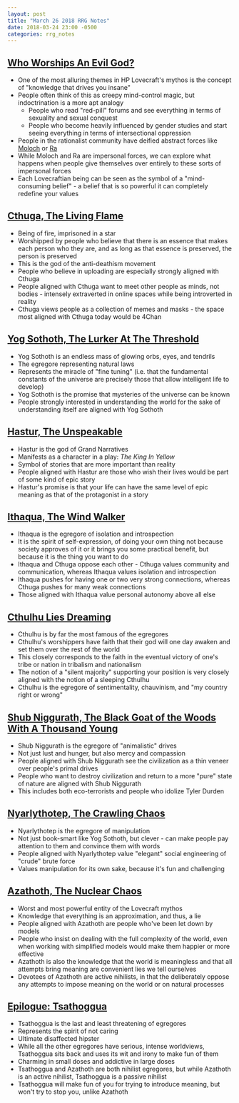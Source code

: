 ```yaml
---
layout: post
title: "March 26 2018 RRG Notes"
date: 2018-03-24 23:00 -0500
categories: rrg_notes
---
```


## [Who Worships An Evil God?](https://exploringegregores.wordpress.com/who-worships-an-evil-god-2/)
* One of the most alluring themes in HP Lovecraft's mythos is the concept of "knowledge that drives you insane"
* People often think of this as creepy mind-control magic, but indoctrination is a more apt analogy
    * People who read "red-pill" forums and see everything in terms of sexuality and sexual conquest
    * People who become heavily influenced by gender studies and start seeing everything in terms of intersectional oppression
* People in the rationalist community have deified abstract forces like [Moloch](http://slatestarcodex.com/2014/07/30/meditations-on-moloch/) or [Ra](https://srconstantin.wordpress.com/2016/10/20/ra/)
* While Moloch and Ra are impersonal forces, we can explore what happens when people give themselves over entirely to these sorts of impersonal forces 
* Each Lovecraftian being can be seen as the symbol of a "mind-consuming belief" - a belief that is so powerful it can completely redefine your values

## [Cthuga, The Living Flame](https://exploringegregores.wordpress.com/2017/07/20/cthugha-the-living-flame/)
* Being of fire, imprisoned in a star
* Worshipped by people who believe that there is an essence that makes each person who they are, and as long as that essence is preserved, the person is preserved
* This is the god of the anti-deathism movement
* People who believe in uploading are especially strongly aligned with Cthuga
* People aligned with Cthuga want to meet other people as minds, not bodies - intensely extraverted in online spaces while being introverted in reality
* Cthuga views people as a collection of memes and masks - the space most aligned with Cthuga today would be 4Chan

## [Yog Sothoth, The Lurker At The Threshold](https://exploringegregores.wordpress.com/2017/08/01/yog-sothoth-the-lurker-at-the-threshold/)
* Yog Sothoth is an endless mass of glowing orbs, eyes, and tendrils
* The egregore representing natural laws
* Represents the miracle of "fine tuning" (i.e. that the fundamental constants of the universe are precisely those that allow intelligent life to develop)
* Yog Sothoth is the promise that mysteries of the universe can be known
* People strongly interested in understanding the world for the sake of understanding itself are aligned with Yog Sothoth

## [Hastur, The Unspeakable](https://exploringegregores.wordpress.com/2017/08/02/hastur-the-unspeakable/)
* Hastur is the god of Grand Narratives
* Manifests as a character in a play: *The King In Yellow*
* Symbol of stories that are more important than reality
* People aligned with Hastur are those who wish their lives would be part of some kind of epic story
* Hastur's promise is that your life can have the same level of epic meaning as that of the protagonist in a story

## [Ithaqua, The Wind Walker](https://exploringegregores.wordpress.com/2017/08/03/ithaqua-the-wind-walker/)
* Ithaqua is the egregore of isolation and introspection
* It is the spirit of self-expression, of doing your own thing not because society approves of it or it brings you some practical benefit, but because it is the thing you want to do
* Ithaqua and Cthuga oppose each other - Cthuga values community and communication, whereas Ithaqua values isolation and introspection
* Ithaqua pushes for having one or two very strong connections, whereas Cthuga pushes for many weak connections
* Those aligned with Ithaqua value personal autonomy above all else

## [Cthulhu Lies Dreaming](https://exploringegregores.wordpress.com/2017/08/04/cthulhu-lies-dreaming/)
* Cthulhu is by far the most famous of the egregores
* Cthulhu's worshippers have faith that their god will one day awaken and set them over the rest of the world
* This closely corresponds to the faith in the eventual victory of one's tribe or nation in tribalism and nationalism
* The notion of a "silent majority" supporting your position is very closely aligned with the notion of a sleeping Cthulhu
* Cthulhu is the egregore of sentimentality, chauvinism, and "my country right or wrong"

## [Shub Niggurath, The Black Goat of the Woods With A Thousand Young](https://exploringegregores.wordpress.com/2017/08/07/shub-niggurath-the-black-goat-of-the-woods-with-a-thousand-young/)
* Shub Niggurath is the egregore of "animalistic" drives
* Not just lust and hunger, but also mercy and compassion
* People aligned with Shub Niggurath see the civilization as a thin veneer over people's primal drives
* People who want to destroy civilization and return to a more "pure" state of nature are aligned with Shub Niggurath
* This includes both eco-terrorists and people who idolize Tyler Durden

## [Nyarlythotep, The Crawling Chaos](https://exploringegregores.wordpress.com/2017/08/08/nyarlythotep-the-crawling-chaos/)
* Nyarlythotep is the egregore of manipulation
* Not just book-smart like Yog Sothoth, but clever - can make people pay attention to them and convince them with words
* People aligned with Nyarlythotep value "elegant" social engineering of "crude" brute force
* Values manipulation for its own sake, because it's fun and challenging

## [Azathoth, The Nuclear Chaos](https://exploringegregores.wordpress.com/2017/08/09/azathoth-the-nuclear-chaos/)
* Worst and most powerful entity of the Lovecraft mythos
* Knowledge that everything is an approximation, and thus, a lie
* People aligned with Azathoth are people who've been let down by models
* People who insist on dealing with the full complexity of the world, even when working with simplified models would make them happier or more effective
* Azathoth is also the knowledge that the world is meaningless and that all attempts bring meaning are convenient lies we tell ourselves
* Devotees of Azathoth are active nihilists, in that the deliberately oppose any attempts to impose meaning on the world or on natural processes

## [Epilogue: Tsathoggua](https://exploringegregores.wordpress.com/2017/08/10/epilogue-tsathoggua/)
* Tsathoggua is the last and least threatening of egregores
* Represents the spirit of not caring
* Ultimate disaffected hipster
* While all the other egregores have serious, intense worldviews, Tsathoggua sits back and uses its wit and irony to make fun of them
* Charming in small doses and addictive in large doses
* Tsathoggua and Azathoth are both nihilist egregores, but while Azathoth is an active nihilist, Tsathoggua is a passive nihilist
* Tsathoggua will make fun of you for trying to introduce meaning, but won't try to stop you, unlike Azathoth

